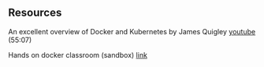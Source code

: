 ## Resources

An excellent overview of Docker and Kubernetes by James Quigley [youtube](https://www.youtube.com/watch?v=1xo-0gCVhTU) (55:07)

Hands on docker classroom (sandbox) [link](https://training.play-with-docker.com/)
